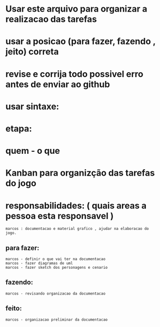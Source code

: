 # Usar este arquivo para organizar a realizacao das tarefas
# usar a posicao (para fazer, fazendo , jeito) correta 
# revise e corrija todo possivel erro antes de enviar ao github


# usar sintaxe:
# etapa:
#	quem - o que

# Kanban para organizção das tarefas do jogo

# responsabilidades: ( quais areas a pessoa esta responsavel )
	marcos : documentacao e material grafico , ajudar na elaboracao do jogo.

## para fazer:
	marcos - definir o que vai ter na documentacao
	marcos - fazer diagramas de uml
	marcos - fazer sketch dos personagens e cenario

## fazendo:
	marcos - revisando organizacao da documentacao

## feito:
	marcos - organizacao preliminar da documentacao 
